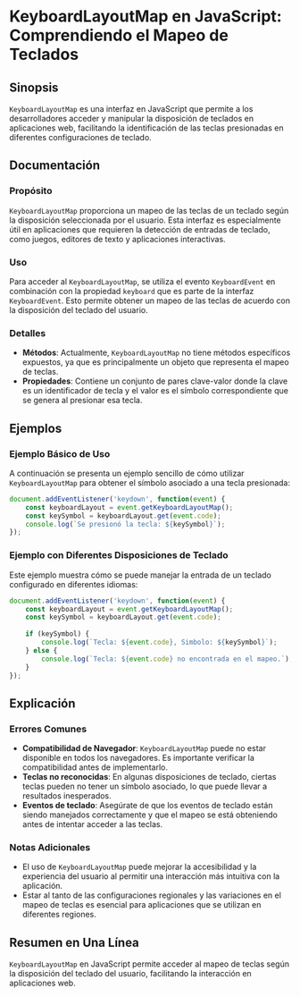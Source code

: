 <!--
Meta Description: # KeyboardLayoutMap en JavaScript: Comprendiendo el Mapeo de Teclados ## Sinopsis `KeyboardLayoutMap` es una interfaz en JavaScript que permite a los ...
Meta Keywords: que, teclado, keyboardlayoutmap, teclas, mapeo
-->

# KeyboardLayoutMap en JavaScript: Comprendiendo el Mapeo de Teclados

## Sinopsis
`KeyboardLayoutMap` es una interfaz en JavaScript que permite a los desarrolladores acceder y manipular la disposición de teclados en aplicaciones web, facilitando la identificación de las teclas presionadas en diferentes configuraciones de teclado.

## Documentación
### Propósito
`KeyboardLayoutMap` proporciona un mapeo de las teclas de un teclado según la disposición seleccionada por el usuario. Esta interfaz es especialmente útil en aplicaciones que requieren la detección de entradas de teclado, como juegos, editores de texto y aplicaciones interactivas.

### Uso
Para acceder al `KeyboardLayoutMap`, se utiliza el evento `KeyboardEvent` en combinación con la propiedad `keyboard` que es parte de la interfaz `KeyboardEvent`. Esto permite obtener un mapeo de las teclas de acuerdo con la disposición del teclado del usuario.

### Detalles
- **Métodos**: Actualmente, `KeyboardLayoutMap` no tiene métodos específicos expuestos, ya que es principalmente un objeto que representa el mapeo de teclas.
- **Propiedades**: Contiene un conjunto de pares clave-valor donde la clave es un identificador de tecla y el valor es el símbolo correspondiente que se genera al presionar esa tecla.

## Ejemplos
### Ejemplo Básico de Uso
A continuación se presenta un ejemplo sencillo de cómo utilizar `KeyboardLayoutMap` para obtener el símbolo asociado a una tecla presionada:

```javascript
document.addEventListener('keydown', function(event) {
    const keyboardLayout = event.getKeyboardLayoutMap();
    const keySymbol = keyboardLayout.get(event.code);
    console.log(`Se presionó la tecla: ${keySymbol}`);
});
```

### Ejemplo con Diferentes Disposiciones de Teclado
Este ejemplo muestra cómo se puede manejar la entrada de un teclado configurado en diferentes idiomas:

```javascript
document.addEventListener('keydown', function(event) {
    const keyboardLayout = event.getKeyboardLayoutMap();
    const keySymbol = keyboardLayout.get(event.code);
    
    if (keySymbol) {
        console.log(`Tecla: ${event.code}, Simbolo: ${keySymbol}`);
    } else {
        console.log(`Tecla: ${event.code} no encontrada en el mapeo.`);
    }
});
```

## Explicación
### Errores Comunes
- **Compatibilidad de Navegador**: `KeyboardLayoutMap` puede no estar disponible en todos los navegadores. Es importante verificar la compatibilidad antes de implementarlo.
- **Teclas no reconocidas**: En algunas disposiciones de teclado, ciertas teclas pueden no tener un símbolo asociado, lo que puede llevar a resultados inesperados.
- **Eventos de teclado**: Asegúrate de que los eventos de teclado están siendo manejados correctamente y que el mapeo se está obteniendo antes de intentar acceder a las teclas.

### Notas Adicionales
- El uso de `KeyboardLayoutMap` puede mejorar la accesibilidad y la experiencia del usuario al permitir una interacción más intuitiva con la aplicación.
- Estar al tanto de las configuraciones regionales y las variaciones en el mapeo de teclas es esencial para aplicaciones que se utilizan en diferentes regiones.

## Resumen en Una Línea
`KeyboardLayoutMap` en JavaScript permite acceder al mapeo de teclas según la disposición del teclado del usuario, facilitando la interacción en aplicaciones web.